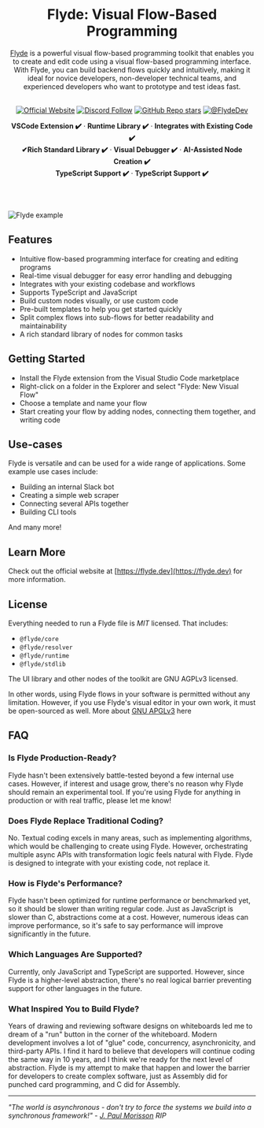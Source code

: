 <div align="center">
<h1>Flyde: Visual Flow-Based Programming</h1>
</div>

<div align="center">
<a href="https://flyde.dev">Flyde</a> is a powerful visual flow-based programming toolkit that enables you to create and edit code using a visual flow-based programming interface. With Flyde, you can build backend flows quickly and intuitively, making it ideal for novice developers, non-developer technical teams, and experienced developers who want to prototype and test ideas fast.
<br/>

<br/>
  
[![Official Website](https://img.shields.io/badge/Official%20Website-flyde.dev-blue?style=flat&logo=world&logoColor=white)](https://flyde.dev.com)
[![Discord Follow](https://dcbadge.vercel.app/api/server/x7t4tjZQP8?style=flat)](https://discord.com/invite/x7t4tjZQP8)
[![GitHub Repo stars](https://img.shields.io/github/stars/flydehq/flyde?style=social)](https://github.com/flydehq/flyde)
[![@FlydeDev](https://img.shields.io/twitter/follow/FlydeDev?style=social)](https://twitter.com/FlydeDev)

<strong>VSCode Extension ✔️</strong> · <strong>Runtime Library ✔️</strong> · <strong>Integrates with Existing Code ✔️</strong>
<br/>
<strong>✔Rich Standard Library ✔️</strong> · <strong>Visual Debugger ✔️</strong> · <strong>AI-Assisted Node Creation ✔️</strong>
<br/>
<strong>TypeScript Support ✔️</strong> · <strong>TypeScript Support ✔️</strong>

<br/>
<br/>
</div>

![Flyde example](https://github.com/FlydeHQ/flyde-vscode/raw/main/media/walkthrough/run-flow.gif)

## Features

- Intuitive flow-based programming interface for creating and editing programs
- Real-time visual debugger for easy error handling and debugging
- Integrates with your existing codebase and workflows
- Supports TypeScript and JavaScript
- Build custom nodes visually, or use custom code
- Pre-built templates to help you get started quickly
- Split complex flows into sub-flows for better readability and maintainability
- A rich standard library of nodes for common tasks

## Getting Started

- Install the Flyde extension from the Visual Studio Code marketplace
- Right-click on a folder in the Explorer and select "Flyde: New Visual Flow"
- Choose a template and name your flow
- Start creating your flow by adding nodes, connecting them together, and writing code

## Use-cases

Flyde is versatile and can be used for a wide range of applications. Some example use cases include:

- Building an internal Slack bot
- Creating a simple web scraper
- Connecting several APIs together
- Building CLI tools

And many more!

## Learn More

Check out the official website at [https://flyde.dev](https://flyde.dev) for more information.

## License

Everything needed to run a Flyde file is _MIT_ licensed. That includes:

- `@flyde/core`
- `@flyde/resolver`
- `@flyde/runtime`
- `@flyde/stdlib`

The UI library and other nodes of the toolkit are GNU AGPLv3 licensed.

In other words, using Flyde flows in your software is permitted without any limitation. However, if you use Flyde's visual editor in your own work, it must be open-sourced as well. More about [GNU APGLv3](https://choosealicense.com/licenses/agpl-3.0/) here

## FAQ

### Is Flyde Production-Ready?

Flyde hasn't been extensively battle-tested beyond a few internal use cases. However, if interest and usage grow, there's no reason why Flyde should remain an experimental tool. If you're using Flyde for anything in production or with real traffic, please let me know!

### Does Flyde Replace Traditional Coding?

No. Textual coding excels in many areas, such as implementing algorithms, which would be challenging to create using Flyde. However, orchestrating multiple async APIs with transformation logic feels natural with Flyde. Flyde is designed to integrate with your existing code, not replace it.

### How is Flyde's Performance?

Flyde hasn't been optimized for runtime performance or benchmarked yet, so it should be slower than writing regular code. Just as JavaScript is slower than C, abstractions come at a cost. However, numerous ideas can improve performance, so it's safe to say performance will improve significantly in the future.

### Which Languages Are Supported?

Currently, only JavaScript and TypeScript are supported. However, since Flyde is a higher-level abstraction, there's no real logical barrier preventing support for other languages in the future.

### What Inspired You to Build Flyde?

Years of drawing and reviewing software designs on whiteboards led me to dream of a "run" button in the corner of the whiteboard. Modern development involves a lot of "glue" code, concurrency, asynchronicity, and third-party APIs. I find it hard to believe that developers will continue coding the same way in 10 years, and I think we're ready for the next level of abstraction. Flyde is my attempt to make that happen and lower the barrier for developers to create complex software, just as Assembly did for punched card programming, and C did for Assembly.

---

_"The world is asynchronous - don't try to force the systems we build into a synchronous framework!" - [J. Paul Morisson](https://www.jpaulmorrison.com/) RIP_

